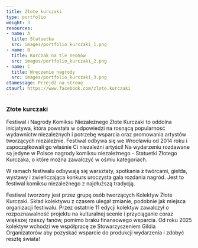 ```yaml
---
title: Złote kurczaki
type: portfolio
weight: 3
resources:
- name: A
  title: Statuetka
  src: images/portfolio_kurczaki_1.png
- name: B
  title: Kurczak na tle neonów
  src: images/portfolio_kurczaki_2.png
- name: C
  title: Wręczenie nagrody
  src: images/portfolio_kurczaki_3.png
ctamessage: Przejdź na stronę
ctaurl: https://www.facebook.com/zlote.kurczaki
---
```


### Złote kurczaki

Festiwal i Nagrody Komiksu Niezależnego Złote Kurczaki to oddolna inicjatywa, która powstała w odpowiedzi na rosnącą popularność wydawnictw niezależnych i potrzebę wsparcia oraz promowania artystów tworzących niezależnie. Festiwal odbywa się we Wrocławiu od 2014 roku i zapoczątkowali go właśnie Ci niezależni artyści! Na wydarzeniu rozdawane są jedyne w Polsce nagrody komiksu niezależnego - Statuetki Złotego Kurczaka, o które można zawalczyć w ośmiu kategoriach.

W ramach festiwalu odbywają się warsztaty, spotkania z twórcami, giełda, wystawy i zwieńczająca konkurs uroczysta gala rozdania nagród. Jest to festiwal komiksu niezależnego z najdłuższą tradycją.

Festiwal tworzony jest przez grupę osób tworzących Kolektyw Złote Kurczaki. Skład kolektywu z czasem ulegał zmianie, podobnie jak miejsca organizacji festiwalu. Przez ostatnie 11 edycji kolektyw zawalczył o rozpoznawalność projektu na kulturalnej scenie i przyciąganie coraz większej rzeszy fanów, pomimo braku finansowego wsparcia. Od roku 2025 kolektyw wchodzi we współpracę ze Stowarzyszeniem Gildia Organizatorów aby pozyskać wsparcie do produkcji wydarzenia i zdobyć resztę świata!
